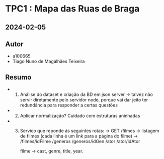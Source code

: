 # TPC1 : Mapa das Ruas de Braga
## 2024-02-05

## Autor
- a100665
- Tiago Nuno de Magalhães Teixeira

## Resumo

 - 1. Análise do dataset e criação da BD em json.server -> talvez não servir diretamente pelo servidor node, porque vai dar jeito ter redundância para responder a certas questões
 - 2. Aplicar normalização? Cuidado com estruturas aninhadas
 - 3. Servico que reponde ás seguintes rotas:
        -> GET /filmes -> listagem de filmes (cada linha é um link para a página do filme)
        -> /filmes/idFilme
            /generos
            /generos/idGen
            /ator
            /ator/idAtor


        filme -> cast, genre, title, year.